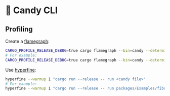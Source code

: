 # 🍭 Candy CLI

## Profiling

Create a [flamegraph](https://github.com/flamegraph-rs/flamegraph#readme):

```bash
CARGO_PROFILE_RELEASE_DEBUG=true cargo flamegraph --bin=candy --deterministic --output=<output file name> -- run <candy file>
# For example:
CARGO_PROFILE_RELEASE_DEBUG=true cargo flamegraph --bin=candy --deterministic --output=flamegraph.svg -- run packages/Examples/fibonacci.candy
```

Use [hyperfine](https://github.com/sharkdp/hyperfine#readme):

```bash
hyperfine --warmup 1 "cargo run --release -- run <candy file>"
# For example:
hyperfine --warmup 1 "cargo run --release -- run packages/Examples/fibonacci.candy"
```
